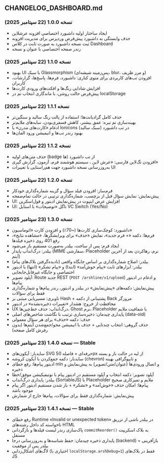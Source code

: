 ## CHANGELOG_DASHBOARD.md

### نسخه 1.0.0 (22 سپتامبر 2025)
- ایجاد ساختار اولیه داشبورد اختصاصی افزونه عرشلاین
- حذف وابستگی به داشبورد پیش‌فرض وردپرس برای مدیریت افزونه
- ثبت نسخه داشبورد به صورت ثابت در کلاس Dashboard
- رندر صفحه اختصاصی با عنوان و نسخه

### نسخه 1.1.0 (22 سپتامبر 2025)
- بهبود UI با سبک Glassmorphism (پس‌زمینه شیشه‌ای، blur، و مرز ظریف)
- افزودن تب‌های کاربردی برای منوی کناری: داشبورد، فرم‌ها، پاسخ‌ها، گزارشات، کاربران
- افزایش شادابی رنگ‌ها و افکت‌های ورودی کارت‌ها
- پیش‌فرض حالت روشن، با ماندگاری انتخاب تم در localStorage

### نسخه 1.1.1 (22 سپتامبر 2025)
- حذف کامل گرادیانت‌ها؛ استفاده از پالت رنگ سالید و سنگین‌تر
- بهینه‌سازی تم تیره: عمق بیشتر، کاهش فسفری‌بودن، سایه‌های ملایم‌تر
- ادغام «کارت‌های مدرن» با Ionicons در تب داشبورد (سبک سالید)
- بهبود رندر تب‌ها و انیمیشن ورود المان‌ها

### نسخه 1.1.2 (22 سپتامبر 2025)
- حذف متن‌های اولیه (badge ها) از تب داشبورد
- افزودن تگ‌لاین فارسی: «عرش لاین ، سیستم هوشمند فرم، آزمون، گزارش گیری»
- به‌روزرسانی نسخه داشبورد جهت هم‌راستایی با تغییرات UI

### نسخه 1.2.0 (22 سپتامبر 2025)
- فرم‌ساز: افزودن فیلد سؤال و گزینه شماره‌گذاری خودکار
- پیش‌نمایش: نمایش سؤال قبل از برچسب، شماره‌گذاری ترتیبی در حالت تمام‌صفحه
- UI: افزایش عرض اینپوت در پیش‌نمایش ادیتور و فول‌اسکرین
- UI: تاگل «توضیحات» با استایل VC Switch (Yes/No)

### نسخه 1.3.0 (23 سپتامبر 2025)
- داشبورد: کوچک‌سازی کارت‌ها (~70٪) و افزودن کارت «اتوماسیون»
- فرم‌ها: دکمه «+ فرم جدید»، نمایش «حذف» برای ویرایشگرها، «مشاهده نتایج»، رفع 401 روی ذخیره فیلدها
- ایجاد فرم: پس از ساخت، بیلدر به‌صورت مستقیم باز می‌شود
- بیلدر: درگ‌انداپ پایدار (MIME سفارشی، Placeholder نرم، رهاکردن بعد از آخرین آیتم)
- بیلدر: اصلاح شماره‌گذاری بر اساس جایگاه واقعی (نادیده‌گرفتن بلاک‌های پیام)
- بیلدر: ابزارهای ثابت «پیام خوش‌آمد» (ابتدا) و «پیام تشکر» (انتها) با ادیتور اختصاصی و جایگاه غیرقابل‌جابجایی
- آپلود تصویر: Route جدید REST (`POST /arshline/v1/upload`) و ادغام در ادیتور پیام‌ها
- پیش‌نمایش: دکمه‌های «پیش‌نمایش» در بیلدر و ادیتور، رندر پیام‌ها و شماره‌گذاری فقط برای سؤالات
- ناوبری: مسیریابی مبتنی بر Hash + پشتیبانی از دکمه Back مرورگر
- محافظت از خروج: هشدار «تغییرات ذخیره‌نشده» در ادیتور
- UX درگ‌انداپ: حذف خط‌چین‌ها، Ghost نرم، Placeholder با شفافیت ملایم
- پایداری چیدمان: ذخیره‌سازی ترتیب با نگاشت شاخص‌های اصلی (data-oid)
- حذف: دکمه «حذف» برای هر سؤال معمولی
- حذف گروهی: انتخاب چندتایی + حذف با انیمیشن محو/جمع‌شدن آیتم‌ها (بدون رفرش کامل صفحه)

### نسخه 1.4.0 (23 سپتامبر 2025) — Stable
- سایدبار: آیکون‌های SVG حرفه‌ای + فاصله 50px از لبه در حالت باز و بسته
- سایدبار: دکمه جمع‌کردن با آیکون کروشه (chevron) و تایپوگرافی بهینه
- ادیتور پیام‌ها: رفع خطای mIn و اتصال ورودی‌ها (عنوان/متن/تصویر) به پیش‌نمایش و ذخیره
- آپلود تصویر: دکمه انتخاب و آپلود مستقیم در ادیتور پیام با نوتیفیکیشن موفق/خطا
- بیلدر: پایداری درگ‌انداپ (SortableJS) با Placeholder ملایم و تمیزکاری صحیح
- پیام‌ها: امکان حذف «خوش‌آمد» و «تشکر» + باز شدن مستقیم ادیتور اگر پیام موجود باشد
- پیش‌نمایش: شماره‌گذاری فقط برای سؤالات، پیام‌ها خارج از شمارش

### نسخه 1.4.1 (23 سپتامبر 2025) — Stable
- رفع خطای Runtime «Invalid or unexpected token» در بیلدر ناشی از تزریق ناخواسته کد داخل رشته‌های HTML
- پاک‌سازی رندر لیست فیلدها و بازگردانی `commitReorder()` به بلاک اسکریپت مستقل
- پایداری ذخیره چیدمان: حفظ شناسه‌ها و به‌روزرسانی درجا (backend) + بازآفرینی بیلدر پس از موفقیت
- لاگ‌های اشکال‌زدایی (اختیاری با `localStorage.arshDebug=1`) فقط در بلاک‌های JS